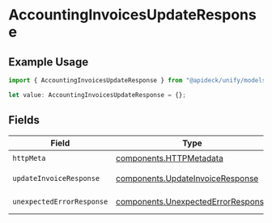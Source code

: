# AccountingInvoicesUpdateResponse

## Example Usage

```typescript
import { AccountingInvoicesUpdateResponse } from "@apideck/unify/models/operations";

let value: AccountingInvoicesUpdateResponse = {};
```

## Fields

| Field                                                                                    | Type                                                                                     | Required                                                                                 | Description                                                                              |
| ---------------------------------------------------------------------------------------- | ---------------------------------------------------------------------------------------- | ---------------------------------------------------------------------------------------- | ---------------------------------------------------------------------------------------- |
| `httpMeta`                                                                               | [components.HTTPMetadata](../../models/components/httpmetadata.md)                       | :heavy_check_mark:                                                                       | N/A                                                                                      |
| `updateInvoiceResponse`                                                                  | [components.UpdateInvoiceResponse](../../models/components/updateinvoiceresponse.md)     | :heavy_minus_sign:                                                                       | Invoice updated                                                                          |
| `unexpectedErrorResponse`                                                                | [components.UnexpectedErrorResponse](../../models/components/unexpectederrorresponse.md) | :heavy_minus_sign:                                                                       | Unexpected error                                                                         |
